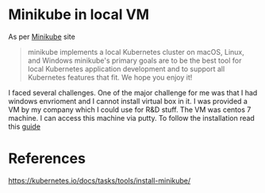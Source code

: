 # Minikube in local VM
As per [Minikube](https://github.com/kubernetes/minikube) site
 > minikube implements a local Kubernetes cluster on macOS, Linux, and Windows minikube's primary goals are to be the best tool for local Kubernetes application development and to support all Kubernetes features that fit. We hope you enjoy it!
 
I faced several challenges. One of the major challenge for me was that I had windows envrioment and I cannot install virtual box in it. I was provided a VM by my company which I could use for R&D stuff. The VM was centos 7 machine. I can access this machine via putty.
To follow the installation read this [guide](minikube-install.md)

# References
https://kubernetes.io/docs/tasks/tools/install-minikube/
